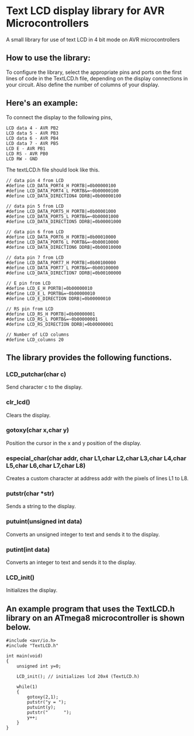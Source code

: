 # Text LCD display library for AVR Microcontrollers
A small library for use of text LCD in 4 bit mode on AVR microcontrollers

## How to use the library:
To configure the library, select the appropriate pins and ports on the first lines of code in the TextLCD.h file, depending on the display connections in your circuit. Also define the number of columns of your display.

## Here's an example:
To connect the display to the following pins,
```
LCD data 4 - AVR PB2
LCD data 5 - AVR PB3
LCD data 6 - AVR PB4
LCD data 7 - AVR PB5
LCD E - AVR PB1
LCD RS - AVR PB0
LCD RW - GND
```
The textLCD.h file should look like this.
```
// data pin 4 from LCD
#define LCD_DATA_PORT4_H PORTB|=0b00000100
#define LCD_DATA_PORT4_L PORTB&=~0b00000100
#define LCD_DATA_DIRECTION4 DDRB|=0b00000100

// data pin 5 from LCD
#define LCD_DATA_PORT5_H PORTB|=0b00001000
#define LCD_DATA_PORT5_L PORTB&=~0b00001000
#define LCD_DATA_DIRECTION5 DDRB|=0b00001000

// data pin 6 from LCD
#define LCD_DATA_PORT6_H PORTB|=0b00010000
#define LCD_DATA_PORT6_L PORTB&=~0b00010000
#define LCD_DATA_DIRECTION6 DDRB|=0b00010000

// data pin 7 from LCD
#define LCD_DATA_PORT7_H PORTB|=0b00100000
#define LCD_DATA_PORT7_L PORTB&=~0b00100000
#define LCD_DATA_DIRECTION7 DDRB|=0b00100000

// E pin from LCD
#define LCD_E_H PORTB|=0b00000010
#define LCD_E_L PORTB&=~0b00000010
#define LCD_E_DIRECTION DDRB|=0b00000010

// RS pin from LCD
#define LCD_RS_H PORTB|=0b00000001
#define LCD_RS_L PORTB&=~0b00000001
#define LCD_RS_DIRECTION DDRB|=0b00000001

// Number of LCD columns
#define LCD_columns 20
```
## The library provides the following functions.

### LCD_putchar(char c)
Send character c to the display.

### clr_lcd()
Clears the display.

### gotoxy(char x,char y)
Position the cursor in the x and y position of the display.

### especial_char(char addr, char L1,char L2,char L3,char L4,char L5,char L6,char L7,char L8)
Creates a custom character at address addr with the pixels of lines L1 to L8.

### putstr(char *str)
Sends a string to the display.

### putuint(unsigned int data)
Converts an unsigned integer to text and sends it to the display.

### putint(int data)
Converts an integer to text and sends it to the display.

### LCD_init()
Initializes the display.

## An example program that uses the TextLCD.h library on an ATmega8 microcontroller is shown below.

```
#include <avr/io.h>
#include "TextLCD.h"

int main(void)
{
	unsigned int y=0;

	LCD_init(); // initializes lcd 20x4 (TextLCD.h)

	while(1)
	{
        gotoxy(2,1);
		putstr("y = ");
		putuint(y);
		putstr("      ");
		y++;
	}
}
```
